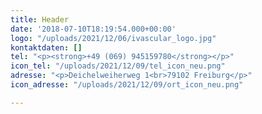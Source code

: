 ```yaml
---
title: Header
date: '2018-07-10T18:19:54.000+00:00'
logo: "/uploads/2021/12/06/ivascular_logo.jpg"
kontaktdaten: []
tel: "<p><strong>+49 (069) 945159780</strong></p>"
icon_tel: "/uploads/2021/12/09/tel_icon_neu.png"
adresse: "<p>Deichelweiherweg 1<br>79102 Freiburg</p>"
icon_adresse: "/uploads/2021/12/09/ort_icon_neu.png"

---
```


